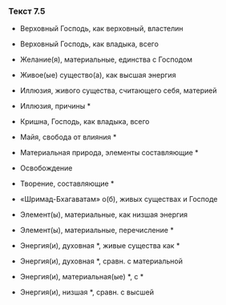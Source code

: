 ### Текст 7.5

- Верховный Господь, как верховный, властелин

- Верховный Господь, как владыка, всего

- Желание(я), материальные, единства с Господом

- Живое(ые) существо(а), как высшая энергия

- Иллюзия, живого существа, считающего себя, материей

- Иллюзия, причины *

- Кришна, Господь, как владыка, всего

- Майя, свобода от влияния *

- Материальная природа, элементы составляющие *

- Освобождение

- Творение, составляющие *

- «Шримад-Бхагаватам» о(б), живых существах и Господе

- Элемент(ы), материальные, как низшая энергия

- Элемент(ы), материальные, перечисление *

- Энергия(и), духовная *, живые существа как *

- Энергия(и), духовная *, сравн. с материальной

- Энергия(и), материальная(ые) *, с *

- Энергия(и), низшая *, сравн. с высшей
	
